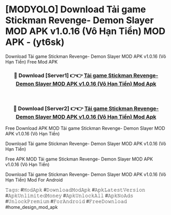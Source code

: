 # [MODYOLO] Download Tải game Stickman Revenge- Demon Slayer MOD APK v1.0.16 (Vô Hạn Tiền) MOD APK - (yt6sk)
Download Tải game Stickman Revenge- Demon Slayer MOD APK v1.0.16 (Vô Hạn Tiền) Free Mod APK

<div align="center">
<h3>🔴 Download [Server1] 👉👉 <a href="https://apk-comot.site?title=Tải_game_Stickman_Revenge-_Demon_Slayer_MOD_APK_v1.0.16_(Vô_Hạn_Tiền)">Tải game Stickman Revenge- Demon Slayer MOD APK v1.0.16 (Vô Hạn Tiền) Mod Apk</a></h3><br>

<h3>🔴 Download [Server2] 👉👉 <a href="https://apk-comot.site?title=Tải_game_Stickman_Revenge-_Demon_Slayer_MOD_APK_v1.0.16_(Vô_Hạn_Tiền)">Tải game Stickman Revenge- Demon Slayer MOD APK v1.0.16 (Vô Hạn Tiền) Mod Apk</a></h3>
</div>


Free Download APK MOD Tải game Stickman Revenge- Demon Slayer MOD APK v1.0.16 (Vô Hạn Tiền)

Download Tải game Stickman Revenge- Demon Slayer MOD APK v1.0.16 (Vô Hạn Tiền) 

Free APK MOD Tải game Stickman Revenge- Demon Slayer MOD APK v1.0.16 (Vô Hạn Tiền) 

Download Tải game Stickman Revenge- Demon Slayer MOD APK v1.0.16 (Vô Hạn Tiền) Mod For Android

𝚃𝚊𝚐𝚜: #𝙼𝚘𝚍𝙰𝚙𝚔 #𝙳𝚘𝚠𝚗𝚕𝚘𝚊𝚍𝙼𝚘𝚍𝙰𝚙𝚔 #𝙰𝚙𝚔𝙻𝚊𝚝𝚎𝚜𝚝𝚅𝚎𝚛𝚜𝚒𝚘𝚗 #𝙰𝚙𝚔𝚄𝚗𝚕𝚒𝚖𝚒𝚝𝚎𝚍𝙼𝚘𝚗𝚎𝚢 #𝙰𝚙𝚔𝚄𝚗𝚕𝚘𝚌𝚔𝙰𝚕𝚕 #𝙰𝚙𝚔𝙽𝚘𝙰𝚍𝚜 #𝚄𝚗𝚕𝚘𝚌𝚔𝙿𝚛𝚎𝚖𝚒𝚞𝚖 #𝙵𝚘𝚛𝙰𝚗𝚍𝚛𝚘𝚒𝚍 #𝙵𝚛𝚎𝚎𝙳𝚘𝚠𝚗𝚕𝚘𝚊𝚍 #home_design_mod_apk